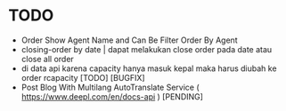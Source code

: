 # TODO

- Order Show Agent Name and Can Be Filter Order By Agent
- closing-order by date | dapat melakukan close order pada date atau close all order
- di data api karena capacity hanya masuk kepal maka harus diubah ke order rcapacity [TODO] [BUGFIX]
- Post Blog With Multilang AutoTranslate Service ( <https://www.deepl.com/en/docs-api> ) [PENDING]
